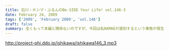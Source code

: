 ```yaml
---
title: 石川・ホンマ・ぶるんのBe-SIDE Your Life! vol.146-3
date: February 24, 2009
tags: ['2009', 'February 2009', 'vol.146']
draft: false
summary: 全くもって本編と関係ないのですが、今回は私NAMAEが遅刻するという事態が発生！そのためのぶるんサン途中抜けになってしまい誠に申し訳ない限りです！遅刻はいくつになっても怖いものです。起きたらスタジオ入りの時間が過ぎていた事実・・・NAMAE
---
```


http://project-phi.ddo.jp/ishikawa/ishikawa146_3.mp3